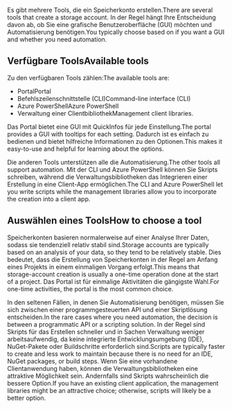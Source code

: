 <span data-ttu-id="11d82-101">Es gibt mehrere Tools, die ein Speicherkonto erstellen.</span><span class="sxs-lookup"><span data-stu-id="11d82-101">There are several tools that create a storage account.</span></span> <span data-ttu-id="11d82-102">In der Regel hängt Ihre Entscheidung davon ab, ob Sie eine grafische Benutzeroberfläche (GUI) möchten und Automatisierung benötigen.</span><span class="sxs-lookup"><span data-stu-id="11d82-102">You typically choose based on if you want a GUI and whether you need automation.</span></span>

## <a name="available-tools"></a><span data-ttu-id="11d82-103">Verfügbare Tools</span><span class="sxs-lookup"><span data-stu-id="11d82-103">Available tools</span></span>

<span data-ttu-id="11d82-104">Zu den verfügbaren Tools zählen:</span><span class="sxs-lookup"><span data-stu-id="11d82-104">The available tools are:</span></span>

- <span data-ttu-id="11d82-105">Portal</span><span class="sxs-lookup"><span data-stu-id="11d82-105">Portal</span></span>
- <span data-ttu-id="11d82-106">Befehlszeilenschnittstelle (CLI)</span><span class="sxs-lookup"><span data-stu-id="11d82-106">Command-line interface (CLI)</span></span>
- <span data-ttu-id="11d82-107">Azure PowerShell</span><span class="sxs-lookup"><span data-stu-id="11d82-107">Azure PowerShell</span></span>
- <span data-ttu-id="11d82-108">Verwaltung einer Clientbibliothek</span><span class="sxs-lookup"><span data-stu-id="11d82-108">Management client libraries.</span></span>

<span data-ttu-id="11d82-109">Das Portal bietet eine GUI mit QuickInfos für jede Einstellung.</span><span class="sxs-lookup"><span data-stu-id="11d82-109">The portal provides a GUI with tooltips for each setting.</span></span> <span data-ttu-id="11d82-110">Dadurch ist es einfach zu bedienen und bietet hilfreiche Informationen zu den Optionen.</span><span class="sxs-lookup"><span data-stu-id="11d82-110">This makes it easy-to-use and helpful for learning about the options.</span></span>

<span data-ttu-id="11d82-111">Die anderen Tools unterstützen alle die Automatisierung.</span><span class="sxs-lookup"><span data-stu-id="11d82-111">The other tools all support automation.</span></span> <span data-ttu-id="11d82-112">Mit der CLI und Azure PowerShell können Sie Skripts schreiben, während die Verwaltungsbibliotheken das Integrieren einer Erstellung in eine Client-App ermöglichen.</span><span class="sxs-lookup"><span data-stu-id="11d82-112">The CLI and Azure PowerShell let you write scripts while the management libraries allow you to incorporate the creation into a client app.</span></span>

## <a name="how-to-choose-a-tool"></a><span data-ttu-id="11d82-113">Auswählen eines Tools</span><span class="sxs-lookup"><span data-stu-id="11d82-113">How to choose a tool</span></span>

<span data-ttu-id="11d82-114">Speicherkonten basieren normalerweise auf einer Analyse Ihrer Daten, sodass sie tendenziell relativ stabil sind.</span><span class="sxs-lookup"><span data-stu-id="11d82-114">Storage accounts are typically based on an analysis of your data, so they tend to be relatively stable.</span></span> <span data-ttu-id="11d82-115">Dies bedeutet, dass die Erstellung von Speicherkonten in der Regel am Anfang eines Projekts in einem einmaligen Vorgang erfolgt.</span><span class="sxs-lookup"><span data-stu-id="11d82-115">This means that storage-account creation is usually a one-time operation done at the start of a project.</span></span> <span data-ttu-id="11d82-116">Das Portal ist für einmalige Aktivitäten die gängigste Wahl.</span><span class="sxs-lookup"><span data-stu-id="11d82-116">For one-time activities, the portal is the most common choice.</span></span>

<span data-ttu-id="11d82-117">In den seltenen Fällen, in denen Sie Automatisierung benötigen, müssen Sie sich zwischen einer programmgesteuerten API und einer Skriptlösung entscheiden.</span><span class="sxs-lookup"><span data-stu-id="11d82-117">In the rare cases where you need automation, the decision is between a programmatic API or a scripting solution.</span></span> <span data-ttu-id="11d82-118">In der Regel sind Skripts für das Erstellen schneller und in Sachen Verwaltung weniger arbeitsaufwendig, da keine integrierte Entwicklungsumgebung (IDE), NuGet-Pakete oder Buildschritte erforderlich sind.</span><span class="sxs-lookup"><span data-stu-id="11d82-118">Scripts are typically faster to create and less work to maintain because there is no need for an IDE, NuGet packages, or build steps.</span></span> <span data-ttu-id="11d82-119">Wenn Sie eine vorhandene Clientanwendung haben, können die Verwaltungsbibliotheken eine attraktive Möglichkeit sein. Andernfalls sind Skripts wahrscheinlich die bessere Option.</span><span class="sxs-lookup"><span data-stu-id="11d82-119">If you have an existing client application, the management libraries might be an attractive choice; otherwise, scripts will likely be a better option.</span></span>